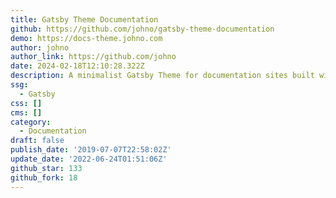 ```yaml
---
title: Gatsby Theme Documentation
github: https://github.com/johno/gatsby-theme-documentation
demo: https://docs-theme.johno.com
author: johno
author_link: https://github.com/johno
date: 2024-02-18T12:10:28.322Z
description: A minimalist Gatsby Theme for documentation sites built with MDX and Theme UI
ssg:
  - Gatsby
css: []
cms: []
category:
  - Documentation
draft: false
publish_date: '2019-07-07T22:58:02Z'
update_date: '2022-06-24T01:51:06Z'
github_star: 133
github_fork: 18
---
```

